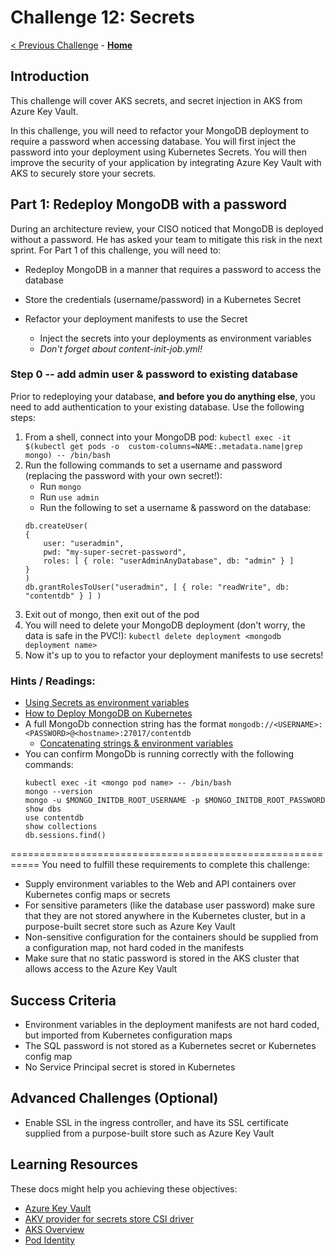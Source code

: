 # Challenge 12: Secrets

[< Previous Challenge](./10-networking.md) - **[Home](../README.md)**

## Introduction

This challenge will cover AKS secrets, and secret injection in AKS from Azure Key Vault.

In this challenge, you will need to refactor your MongoDB deployment to require a password when accessing database.  You will first inject the password into your deployment using Kubernetes Secrets.  You will then improve the security of your application by integrating Azure Key Vault with AKS to securely store your secrets.


## Part 1:  Redeploy MongoDB with a password

During an architecture review, your CISO noticed that MongoDB is deployed without a password.  He has asked your team to mitigate this risk in the next sprint. For Part 1 of this challenge, you will need to:
- Redeploy MongoDB in a manner that requires a password to access the database
- Store the credentials (username/password) in a Kubernetes Secret

- Refactor your deployment manifests to use the Secret
  - Inject the secrets into your deployments as environment variables
  - _Don't forget about content-init-job.yml!_

### Step 0 -- add admin user & password to existing database
Prior to redeploying your database, **and before you do anything else**, you need to add authentication to your existing database. Use the following steps:
1. From a shell, connect into your MongoDB pod:  `kubectl exec -it $(kubectl get pods -o  custom-columns=NAME:.metadata.name|grep mongo) -- /bin/bash`
2. Run the following commands to set a username and password (replacing the password with your own secret!):
   - Run `mongo`
   - Run `use admin`
   - Run the following to set a username & password on the database:
	```
	db.createUser(
  	{
    	user: "useradmin",
    	pwd: "my-super-secret-password",
    	roles: [ { role: "userAdminAnyDatabase", db: "admin" } ]
  	}
	)
	db.grantRolesToUser("useradmin", [ { role: "readWrite", db: "contentdb" } ] )
	```
3. Exit out of mongo, then exit out of the pod
4. You will need to delete your MongoDB deployment (don't worry, the data is safe in the PVC!):  `kubectl delete deployment <mongodb deployment name>`
5. Now it's up to you to refactor your deployment manifests to use secrets!


### Hints / Readings:
- [Using Secrets as environment variables](https://kubernetes.io/docs/concepts/configuration/secret/#using-secrets-as-environment-variables)
- [How to Deploy MongoDB on Kubernetes](https://www.cloudytuts.com/guides/kubernetes/how-to-deploy-mongodb-on-kubernetes/) 
- A full MongoDb connection string has the format `mongodb://<USERNAME>:<PASSWORD>@<hostname>:27017/contentdb`
  - [Concatenating strings & environment variables](https://joeblogs.technology/2020/12/concatenating-kubernetes-secrets-for-environment-variables/)
- You can confirm MongoDb is running correctly with the following commands:
	```
	kubectl exec -it <mongo pod name> -- /bin/bash
	mongo --version
	mongo -u $MONGO_INITDB_ROOT_USERNAME -p $MONGO_INITDB_ROOT_PASSWORD
	show dbs
	use contentdb
	show collections
	db.sessions.find()
	```

===========================================================
You need to fulfill these requirements to complete this challenge:

- Supply environment variables to the Web and API containers over Kubernetes config maps or secrets
- For sensitive parameters (like the database user password) make sure that they are not stored anywhere in the Kubernetes cluster, but in a purpose-built secret store such as Azure Key Vault
- Non-sensitive configuration for the containers should be supplied from a configuration map, not hard coded in the manifests
- Make sure that no static password is stored in the AKS cluster that allows access to the Azure Key Vault

## Success Criteria

- Environment variables in the deployment manifests are not hard coded, but imported from Kubernetes configuration maps
- The SQL password is not stored as a Kubernetes secret or Kubernetes config map
- No Service Principal secret is stored in Kubernetes

## Advanced Challenges (Optional)

- Enable SSL in the ingress controller, and have its SSL certificate supplied from a purpose-built store such as Azure Key Vault

## Learning Resources

These docs might help you achieving these objectives:

- [Azure Key Vault](https://docs.microsoft.com/azure/key-vault/general/basic-concepts)
- [AKV provider for secrets store CSI driver](https://github.com/Azure/secrets-store-csi-driver-provider-azure)
- [AKS Overview](https://docs.microsoft.com/azure/aks/)
- [Pod Identity](https://github.com/Azure/aad-pod-identity)